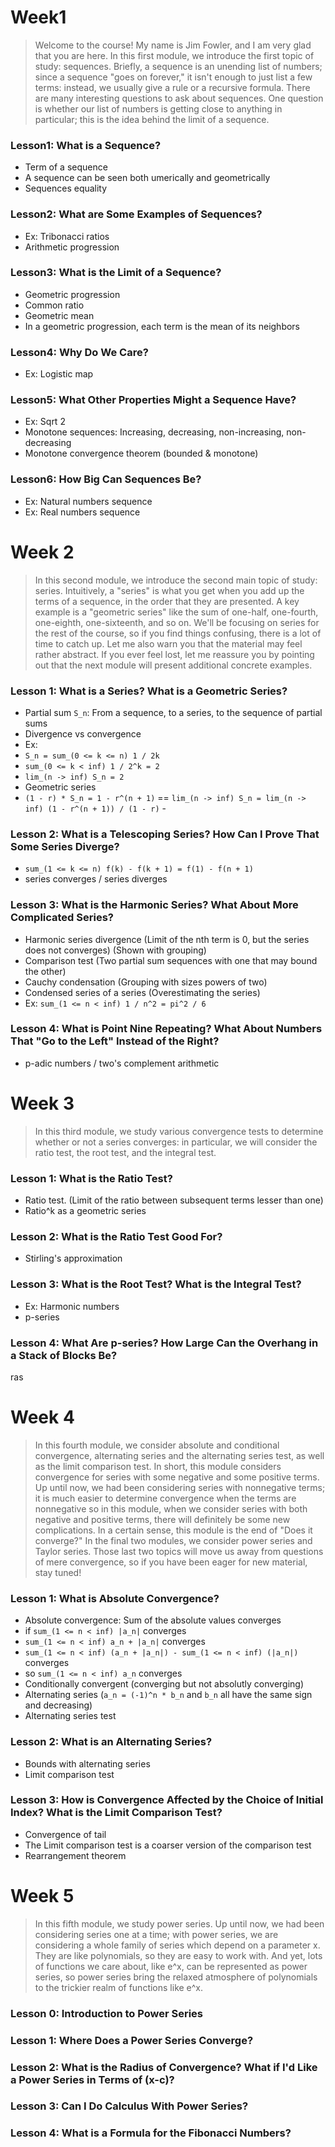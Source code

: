 
# Week1
> Welcome to the course! My name is Jim Fowler, and I am very glad that you are here. In this first module, we introduce the first topic of study: sequences. Briefly, a sequence is an unending list of numbers; since a sequence "goes on forever," it isn't enough to just list a few terms: instead, we usually give a rule or a recursive formula. There are many interesting questions to ask about sequences. One question is whether our list of numbers is getting close to anything in particular; this is the idea behind the limit of a sequence.

### Lesson1: What is a Sequence?
- Term of a sequence
- A sequence can be seen both umerically and geometrically
- Sequences equality

### Lesson2: What are Some Examples of Sequences?
- Ex: Tribonacci ratios
- Arithmetic progression

### Lesson3: What is the Limit of a Sequence?
- Geometric progression
- Common ratio
- Geometric mean
- In a geometric progression, each term is the mean of its neighbors

### Lesson4: Why Do We Care?
- Ex: Logistic map

### Lesson5: What Other Properties Might a Sequence Have?
- Ex: Sqrt 2
- Monotone sequences: Increasing, decreasing, non-increasing, non-decreasing
- Monotone convergence theorem (bounded & monotone)

### Lesson6: How Big Can Sequences Be?
- Ex: Natural numbers sequence
- Ex: Real numbers sequence

# Week 2
> In this second module, we introduce the second main topic of study: series. Intuitively, a "series" is what you get when you add up the terms of a sequence, in the order that they are presented. A key example is a "geometric series" like the sum of one-half, one-fourth, one-eighth, one-sixteenth, and so on. We'll be focusing on series for the rest of the course, so if you find things confusing, there is a lot of time to catch up. Let me also warn you that the material may feel rather abstract. If you ever feel lost, let me reassure you by pointing out that the next module will present additional concrete examples.

### Lesson 1: What is a Series? What is a Geometric Series?
- Partial sum `S_n`: From a sequence, to a series, to the sequence of partial sums
- Divergence vs convergence
- Ex:
 - `S_n = sum_(0 <= k <= n) 1 / 2k`
 - `sum_(0 <= k < inf) 1 / 2^k = 2`
 - `lim_(n -> inf) S_n = 2`
- Geometric series
 - `(1 - r) * S_n = 1 - r^(n + 1)` == `lim_(n -> inf) S_n = lim_(n -> inf) (1 - r^(n + 1)) / (1 - r)` -

### Lesson 2: What is a Telescoping Series? How Can I Prove That Some Series Diverge?
- `sum_(1 <= k <= n) f(k) - f(k + 1) = f(1) - f(n + 1)`
- series converges / series diverges

### Lesson 3: What is the Harmonic Series? What About More Complicated Series?
- Harmonic series divergence (Limit of the nth term is 0, but the series does not converges) (Shown with grouping)
- Comparison test (Two partial sum sequences with one that may bound the other)
- Cauchy condensation (Grouping with sizes powers of two)
 - Condensed series of a series (Overestimating the series)
- Ex: `sum_(1 <= n < inf) 1 / n^2 = pi^2 / 6`

### Lesson 4: What is Point Nine Repeating? What About Numbers That "Go to the Left" Instead of the Right?
- p-adic numbers / two's complement arithmetic

# Week 3
> In this third module, we study various convergence tests to determine whether or not a series converges: in particular, we will consider the ratio test, the root test, and the integral test.

### Lesson 1: What is the Ratio Test?
- Ratio test. (Limit of the ratio between subsequent terms lesser than one)
 - Ratio^k as a geometric series

### Lesson 2: What is the Ratio Test Good For?
- Stirling's approximation

### Lesson 3: What is the Root Test? What is the Integral Test?
- Ex: Harmonic numbers
- p-series

### Lesson 4: What Are p-series? How Large Can the Overhang in a Stack of Blocks Be?
ras

# Week 4
> In this fourth module, we consider absolute and conditional convergence, alternating series and the alternating series test, as well as the limit comparison test. In short, this module considers convergence for series with some negative and some positive terms. Up until now, we had been considering series with nonnegative terms; it is much easier to determine convergence when the terms are nonnegative so in this module, when we consider series with both negative and positive terms, there will definitely be some new complications. In a certain sense, this module is the end of "Does it converge?" In the final two modules, we consider power series and Taylor series. Those last two topics will move us away from questions of mere convergence, so if you have been eager for new material, stay tuned!

### Lesson 1: What is Absolute Convergence?
- Absolute convergence: Sum of the absolute values converges
 - if `sum_(1 <= n < inf) |a_n|` converges
 - `sum_(1 <= n < inf) a_n + |a_n|` converges
 - `sum_(1 <= n < inf) (a_n + |a_n|) - sum_(1 <= n < inf) (|a_n|)` converges
 - so `sum_(1 <= n < inf) a_n` converges
- Conditionally convergent (converging but not absolutly converging)
- Alternating series (`a_n = (-1)^n * b_n` and `b_n` all have the same sign and decreasing)
- Alternating series test

### Lesson 2: What is an Alternating Series?
- Bounds with alternating series
- Limit comparison test

### Lesson 3: How is Convergence Affected by the Choice of Initial Index? What is the Limit Comparison Test?
- Convergence of tail
- The Limit comparison test is a coarser version of the comparison test
- Rearrangement theorem

# Week 5
> In this fifth module, we study power series. Up until now, we had been considering series one at a time; with power series, we are considering a whole family of series which depend on a parameter x. They are like polynomials, so they are easy to work with. And yet, lots of functions we care about, like e^x, can be represented as power series, so power series bring the relaxed atmosphere of polynomials to the trickier realm of functions like e^x.

### Lesson 0: Introduction to Power Series

### Lesson 1: Where Does a Power Series Converge?
### Lesson 2: What is the Radius of Convergence? What if I'd Like a Power Series in Terms of (x-c)?
### Lesson 3: Can I Do Calculus With Power Series?
### Lesson 4: What is a Formula for the Fibonacci Numbers?
